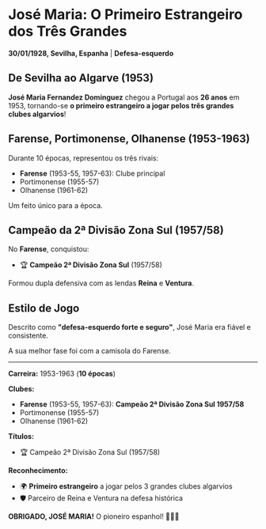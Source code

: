 # José Maria: O Primeiro Estrangeiro dos Três Grandes

**30/01/1928, Sevilha, Espanha** | **Defesa-esquerdo**

## De Sevilha ao Algarve (1953)

**José Maria Fernandez Dominguez** chegou a Portugal aos **26 anos** em 1953, tornando-se **o primeiro estrangeiro a jogar pelos três grandes clubes algarvios**!

## Farense, Portimonense, Olhanense (1953-1963)

Durante 10 épocas, representou os três rivais:
- **Farense** (1953-55, 1957-63): Clube principal
- Portimonense (1955-57)
- Olhanense (1961-62)

Um feito único para a época.

## Campeão da 2ª Divisão Zona Sul (1957/58)

No **Farense**, conquistou:
- 🏆 **Campeão 2ª Divisão Zona Sul** (1957/58)

Formou dupla defensiva com as lendas **Reina** e **Ventura**.

## Estilo de Jogo

Descrito como **"defesa-esquerdo forte e seguro"**, José Maria era fiável e consistente.

A sua melhor fase foi com a camisola do Farense.

---

**Carreira:** 1953-1963 (**10 épocas**)

**Clubes:**
- **Farense** (1953-55, 1957-63): **Campeão 2ª Divisão Zona Sul 1957/58**
- Portimonense (1955-57)
- Olhanense (1961-62)

**Títulos:**
- 🏆 Campeão 2ª Divisão Zona Sul (1957/58)

**Reconhecimento:**
- 🌍 **Primeiro estrangeiro** a jogar pelos 3 grandes clubes algarvios
- 🛡️ Parceiro de Reina e Ventura na defesa histórica

**OBRIGADO, JOSÉ MARIA!** O pioneiro espanhol! 🦁🇪🇸
